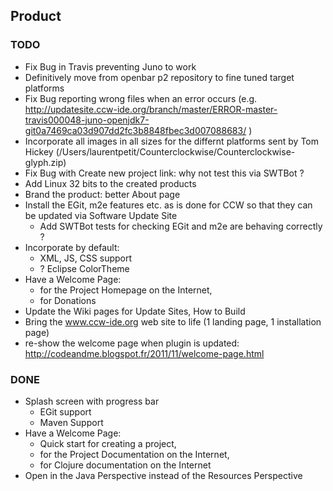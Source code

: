 ## Product

### TODO

- Fix Bug in Travis preventing Juno to work
- Definitively move from openbar p2 repository to fine tuned target platforms
- Fix Bug reporting wrong files when an error occurs (e.g. http://updatesite.ccw-ide.org/branch/master/ERROR-master-travis000048-juno-openjdk7-git0a7469ca03d907dd2fc3b8848fbec3d007088683/ )
- Incorporate all images in all sizes for the differnt platforms sent by Tom Hickey (/Users/laurentpetit/Counterclockwise/Counterclockwise-glyph.zip)
- Fix Bug with Create new project link: why not test this via SWTBot ?
- Add Linux 32 bits to the created products
- Brand the product: better About page
- Install the EGit, m2e features etc. as is done for CCW so that they can be updated via Software Update Site
  - Add SWTBot tests for checking EGit and m2e are behaving correctly ?
- Incorporate by default:
  - XML, JS, CSS support
  - ? Eclipse ColorTheme
- Have a Welcome Page: 
  - for the Project Homepage on the Internet, 
  - for Donations
- Update the Wiki pages for Update Sites, How to Build
- Bring the www.ccw-ide.org web site to life (1 landing page, 1 installation page)
- re-show the welcome page when plugin is updated: http://codeandme.blogspot.fr/2011/11/welcome-page.html

### DONE

- Splash screen with progress bar
  - EGit support
  - Maven Support
- Have a Welcome Page: 
  - Quick start for creating a project, 
  - for the Project Documentation on the Internet, 
  - for Clojure documentation on the Internet
 - Open in the Java Perspective instead of the Resources Perspective
